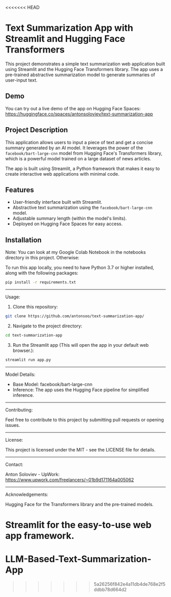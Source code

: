 <<<<<<< HEAD
# Text Summarization App with Streamlit and Hugging Face Transformers

This project demonstrates a simple text summarization web application built using Streamlit and the Hugging Face Transformers library. The app uses a pre-trained abstractive summarization model to generate summaries of user-input text.

## Demo

You can try out a live demo of the app on Hugging Face Spaces: https://huggingface.co/spaces/antonsoloviev/text-summarization-app

## Project Description

This application allows users to input a piece of text and get a concise summary generated by an AI model. It leverages the power of the `facebook/bart-large-cnn` model from Hugging Face's Transformers library, which is a powerful model trained on a large dataset of news articles.

The app is built using Streamlit, a Python framework that makes it easy to create interactive web applications with minimal code.

## Features

*   User-friendly interface built with Streamlit.
*   Abstractive text summarization using the `facebook/bart-large-cnn` model.
*   Adjustable summary length (within the model's limits).
*   Deployed on Hugging Face Spaces for easy access.

## Installation

Note: You can look at my Google Colab Notebook in the notebooks directory in this project. Otherwise:

To run this app locally, you need to have Python 3.7 or higher installed, along with the following packages:

```bash
pip install -r requirements.txt
```

------------------

Usage:

1) Clone this repository:

```bash
git clone https://github.com/antonsoo/text-summarization-app/
```

2) Navigate to the project directory:

```bash
cd text-summarization-app
```

3) Run the Streamlit app (This will open the app in your default web browser.):

```bash
streamlit run app.py
```

------------------

Model Details:

- Base Model: facebook/bart-large-cnn
- Inference: The app uses the Hugging Face pipeline for simplified inference.

------------------

Contributing:

Feel free to contribute to this project by submitting pull requests or opening issues.

------------------

License:

This project is licensed under the MIT - see the LICENSE file for details.

------------------

Contact:

Anton Soloviev - UpWork: https://www.upwork.com/freelancers/~01b9d171164a005062

------------------

Acknowledgements:

Hugging Face for the Transformers library and the pre-trained models.

Streamlit for the easy-to-use web app framework.
=======
# LLM-Based-Text-Summarization-App
>>>>>>> 5a26256f842e4a11db4de768e2f5ddbb78d664d2
